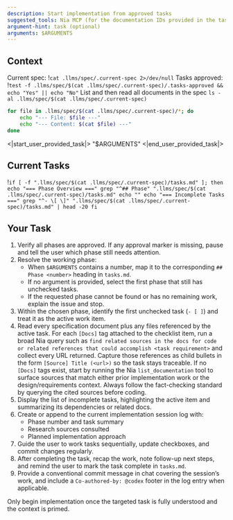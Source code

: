 ```yaml
---
description: Start implementation from approved tasks
suggested_tools: Nia MCP (for the documentation IDs provided in the tasks!)
argument-hint: task (optional)
arguments: $ARGUMENTS
---
```


## Context

Current spec: !`cat .llms/spec/.current-spec 2>/dev/null`
Tasks approved: !`test -f .llms/spec/$(cat .llms/spec/.current-spec)/.tasks-approved && echo "Yes" || echo "No"`
List and then read all documents in the spec `ls -al .llms/spec/$(cat .llms/spec/.current-spec)`

```bash
for file in .llms/spec/$(cat .llms/spec/.current-spec)/*; do
    echo "--- File: $file ---"
    echo "--- Content: $(cat $file) ---"
done
```

<|start_user_provided_task|>
"$ARGUMENTS"
<|end_user_provided_task|>

## Current Tasks

!`if [ -f ".llms/spec/$(cat .llms/spec/.current-spec)/tasks.md" ]; then
    echo "=== Phase Overview ==="
    grep "^## Phase" ".llms/spec/$(cat .llms/spec/.current-spec)/tasks.md"
    echo ""
    echo "=== Incomplete Tasks ==="
    grep "^- \[ \]" ".llms/spec/$(cat .llms/spec/.current-spec)/tasks.md" | head -20
fi`

## Your Task

1. Verify all phases are approved. If any approval marker is missing, pause and tell the user which phase still needs attention.
2. Resolve the working phase:
   - When `$ARGUMENTS` contains a number, map it to the corresponding `## Phase <number>` heading in `tasks.md`.
   - If no argument is provided, select the first phase that still has unchecked tasks.
   - If the requested phase cannot be found or has no remaining work, explain the issue and stop.
3. Within the chosen phase, identify the first unchecked task (`- [ ]`) and treat it as the active work item.
4. Read every specification document plus any files referenced by the active task. For each `[Docs]` tag attached to the checklist item, run a broad Nia query such as `find related sources in the docs for code or related references that could accomplish <task requirement>` and collect every URL returned. Capture those references as child bullets in the form `[Source] Title (<url>)` so the task stays traceable. If no `[Docs]` tags exist, start by running the Nia `list_documentation` tool to surface sources that match either prior implementation work or the design/requirements context. Always follow the fact-checking standard by querying the cited sources before coding.
5. Display the list of incomplete tasks, highlighting the active item and summarizing its dependencies or related docs.
6. Create or append to the current implementation session log with:
   - Phase number and task summary
   - Research sources consulted
   - Planned implementation approach
7. Guide the user to work tasks sequentially, update checkboxes, and commit changes regularly.
8. After completing the task, recap the work, note follow-up next steps, and remind the user to mark the task complete in `tasks.md`.
9. Provide a conventional commit message in chat covering the session’s work, and include a `Co-authored-by: @codex` footer in the log entry when applicable.

Only begin implementation once the targeted task is fully understood and the context is primed.
